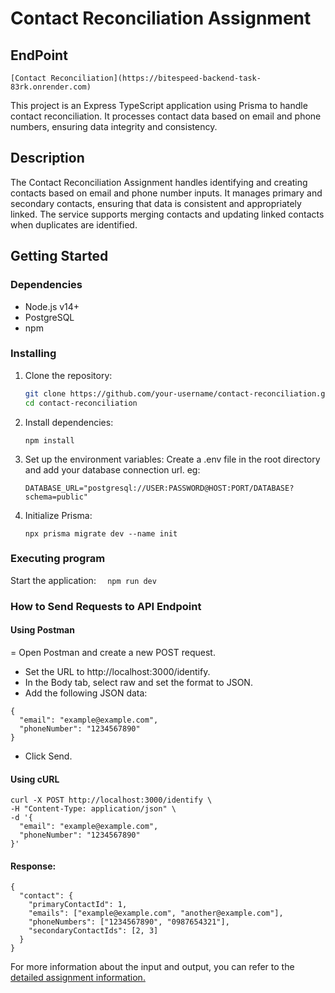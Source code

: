 # Contact Reconciliation Assignment

## EndPoint

    [Contact Reconciliation](https://bitespeed-backend-task-83rk.onrender.com)

This project is an Express TypeScript application using Prisma to handle contact reconciliation. It processes contact data based on email and phone numbers, ensuring data integrity and consistency.

## Description

The Contact Reconciliation Assignment handles identifying and creating contacts based on email and phone number inputs. It manages primary and secondary contacts, ensuring that data is consistent and appropriately linked. The service supports merging contacts and updating linked contacts when duplicates are identified.

## Getting Started

### Dependencies

- Node.js v14+
- PostgreSQL
- npm

### Installing

1. Clone the repository:
   ```sh
   git clone https://github.com/your-username/contact-reconciliation.git
   cd contact-reconciliation
   ```
2. Install dependencies:
   ```
   npm install
   ```
3. Set up the environment variables:
   Create a .env file in the root directory and add your database connection url.
   eg:
   ```
   DATABASE_URL="postgresql://USER:PASSWORD@HOST:PORT/DATABASE?schema=public"
   ```
4. Initialize Prisma:
   ```
   npx prisma migrate dev --name init
   ```

### Executing program

Start the application:
`   npm run dev
  `

### How to Send Requests to API Endpoint

#### Using Postman

= Open Postman and create a new POST request.

- Set the URL to http://localhost:3000/identify.
- In the Body tab, select raw and set the format to JSON.
- Add the following JSON data:

```
{
  "email": "example@example.com",
  "phoneNumber": "1234567890"
}
```

- Click Send.

#### Using cURL

```
curl -X POST http://localhost:3000/identify \
-H "Content-Type: application/json" \
-d '{
  "email": "example@example.com",
  "phoneNumber": "1234567890"
}'
```

#### Response:

```
{
  "contact": {
    "primaryContactId": 1,
    "emails": ["example@example.com", "another@example.com"],
    "phoneNumbers": ["1234567890", "0987654321"],
    "secondaryContactIds": [2, 3]
  }
}
```

For more information about the input and output, you can refer to the [detailed assignment information.](https://drive.google.com/file/d/1m57CORq21t0T4EObYu2NqSWBVIP4uwxO/view)
